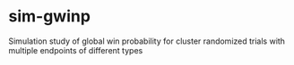 # sim-gwinp
Simulation study of global win probability for cluster randomized trials with multiple endpoints of different types
